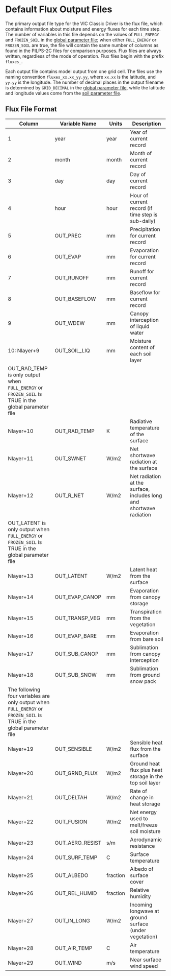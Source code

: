 # Default Flux Output Files

The primary output file type for the VIC Classic Driver is the flux file, which contains information about moisture and energy fluxes for each time step. The number of variables in this file depends on the values of `FULL_ENERGY` and `FROZEN_SOIL` in the [global parameter file](GlobalParam.md); when either `FULL_ENERGY` or `FROZEN_SOIL` are true, the file will contain the same number of columns as found in the PILPS-2C files for comparison purposes. Flux files are always written, regardless of the mode of operation. Flux files begin with the prefix `fluxes_`.

Each output file contains model output from one grid cell. The files use the naming convention `fluxes_xx.xx_yy.yy`, where `xx.xx` is the latitude, and `yy.yy` is the longitude. The number of decimal places in the output filename is determined by `GRID_DECIMAL` in the [global parameter file](GlobalParam.md), while the latitude and longitude values come from the [soil parameter file](SoilParam.md).

## Flux File Format
| Column                                                                                                            	| Variable Name   	| Units                    	| Description                                                         	|
|-------------------------------------------------------------------------------------------------------------------	|-----------------	|--------------------------	|---------------------------------------------------------------------	|
| 1                                                                                                                 	| year            	| year                     	| Year of current record                                              	|
| 2                                                                                                                 	| month           	| month                    	| Month of current record                                             	|
| 3                                                                                                                 	| day             	| day                      	| Day of current record                                               	|
| 4                                                                                                                 	| hour            	| hour                     	| Hour of current record (if time step is sub-daily)                  	|
| 5                                                                                                                 	| OUT_PREC        	| mm                       	| Precipitation for current record                                    	|
| 6                                                                                                                 	| OUT_EVAP        	| mm                       	| Evaporation for current record                                      	|
| 7                                                                                                                 	| OUT_RUNOFF      	| mm                       	| Runoff for current record                                           	|
| 8                                                                                                                 	| OUT_BASEFLOW    	| mm                       	| Baseflow for current record                                         	|
| 9                                                                                                                 	| OUT_WDEW        	| mm                       	| Canopy interception of liquid water                                 	|
| 10: Nlayer+9                                                                                                      	| OUT_SOIL_LIQ    	| mm                       	| Moisture content of each soil layer                                 	|
| OUT_RAD_TEMP is only output when `FULL_ENERGY` or `FROZEN_SOIL` is TRUE in the global parameter file                |                 	|                          	|                                                                     	|
| Nlayer+10                                                                                                         	| OUT_RAD_TEMP    	| K                        	| Radiative temperature of the surface                                	|
| Nlayer+11                                                                                                         	| OUT_SWNET     	| W/m2                     	| Net shortwave radiation at the surface                              	|
| Nlayer+12                                                                                                         	| OUT_R_NET       	| W/m2                     	| Net radiation at the surface, includes long and shortwave radiation 	|
| OUT_LATENT is only output when `FULL_ENERGY` or `FROZEN_SOIL` is TRUE in the global parameter file                  |                 	|                          	|                                                                     	|
| Nlayer+13                                                                                                         	| OUT_LATENT      	| W/m2                     	| Latent heat from the surface                                        	|
| Nlayer+14                                                                                                         	| OUT_EVAP_CANOP  	| mm                       	| Evaporation from canopy storage                                     	|
| Nlayer+15                                                                                                         	| OUT_TRANSP_VEG  	| mm                       	| Transpiration from the vegetation                                   	|
| Nlayer+16                                                                                                         	| OUT_EVAP_BARE   	| mm                       	| Evaporation from bare soil                                          	|
| Nlayer+17                                                                                                         	| OUT_SUB_CANOP   	| mm                       	| Sublimation from canopy interception                                	|
| Nlayer+18                                                                                                         	| OUT_SUB_SNOW    	| mm                       	| Sublimation from ground snow pack                                   	|
| The following four variables are only output when `FULL_ENERGY` or `FROZEN_SOIL` is TRUE in the global parameter file |                	|                          	|                                                                     	|
| Nlayer+19                                                                                                         	| OUT_SENSIBLE    	| W/m2                     	| Sensible heat flux from the surface                                 	|
| Nlayer+20                                                                                                         	| OUT_GRND_FLUX   	| W/m2                     	| Ground heat flux plus heat storage in the top soil layer            	|
| Nlayer+21                                                                                                         	| OUT_DELTAH      	| W/m2  	                | Rate of change in heat storage                                      	|
| Nlayer+22                                                                                                         	| OUT_FUSION      	| W/m2                     	| Net energy used to melt/freeze soil moisture                        	|
| Nlayer+23                                                                                                         	| OUT_AERO_RESIST 	| s/m                      	| Aerodynamic resistance                                              	|
| Nlayer+24                                                                                                         	| OUT_SURF_TEMP   	| C                        	| Surface temperature                                                 	|
| Nlayer+25                                                                                                         	| OUT_ALBEDO      	| fraction                 	| Albedo of surface cover                                             	|
| Nlayer+26                                                                                                         	| OUT_REL_HUMID   	| fraction                 	| Relative humidity                                                   	|
| Nlayer+27                                                                                                         	| OUT_IN_LONG     	| W/m2                     	| Incoming longwave at ground surface (under vegetation)              	|
| Nlayer+28                                                                                                         	| OUT_AIR_TEMP    	| C        	                | Air temperature                                                     	|
| Nlayer+29                                                                                                         	| OUT_WIND        	| m/s                      	| Near surface wind speed                                             	|
